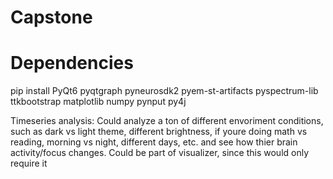 # Capstone

# Dependencies 
pip install PyQt6 pyqtgraph pyneurosdk2 pyem-st-artifacts pyspectrum-lib ttkbootstrap matplotlib numpy pynput py4j

Timeseries analysis:
Could analyze a ton of different envoriment conditions, such as dark vs light theme, different brightness, if youre doing math vs reading, morning vs night, different days, etc. and see how thier brain activity/focus changes.
Could be part of visualizer, since this would only require it
